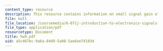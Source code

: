 ```yaml
---
content_type: resource
description: This resource contains information on small signal gain of circuits.
file: null
file_location: /coursemedia/6-071j-introduction-to-electronics-signals-and-measurement-spring-2006/a5c467bc9a6a84d95a085ae8ae74193d_hw9.pdf
file_type: application/pdf
resourcetype: Document
title: hw9.pdf
uid: a5c467bc-9a6a-84d9-5a08-5ae8ae74193d
---
```

